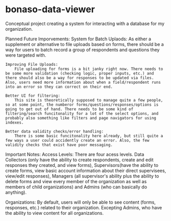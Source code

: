 # bonaso-data-viewer
Conceptual project creating a system for interacting with a database for my organization.

Planned Future Imporvements:
    System for Batch Uplaods:
        As either a supplement or alternative to file uploads based on forms, there should be a way for users to batch record a group of respondents and questions they were targeted with. 
        
    Improving File Uploads:
        File uploading for forms is a bit janky right now. There needs to be some more validation (checking logic, proper inputs, etc.) and there should also be a way for responses to be updated via files. Also, users need more information about when a field/respondent runs into an error so they can correct on their end. 
    
    Better UI for filtering:
        This site is theoretically supposed to manage quite a few people, so at some point, the numberor forms/questions/responses/options is going to get out of hand. There needs to be some kind of filtering/search funcitonality for a lot of the select options, and probably also something like filters and page navigators for using indexes. 

    Better data validity checks/error handling:
        There is some basic funcitonality here already, but still quite a few ways a user could accidently create an error. Also, the few validity checks that exist have poor messaging. 


Important Notes:
Access Levels:
There are four acess levels. Data Collectors (only have the ability to create respondents, create and edit responses they created, and view forms), Supervisors(have the ability to create forms, view basic account information about their direct supervisees, view/edit responses), Managers (all supervisor's ability plus the ability to delete forms and view every member of the organization as well as members of child organizations) and Admins (who can basically do anything). 

Organizations:
By default, users will only be able to see content (forms, responses, etc.) related to their organization. Excepting Admins, who have the ability to view content for all organizations. 